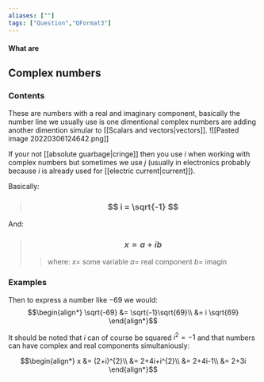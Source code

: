 ```yaml
---
aliases: [""]
tags: ["Question","QFormat3"]
---
```


#### What are
## Complex numbers
### Contents
These are numbers with a real and imaginary component, basically the number line we usually use is one dimentional complex numbers are adding another dimention simular to [[Scalars and vectors|vectors]].
![[Pasted image 20220306124642.png]]

If your not [[absolute guarbage|cringe]] then you use $i$ when working with complex numbers but sometimes we use $j$ (usually in electronics probably because $i$ is already used for [[electric current|current]]).

Basically:
> ### $$ i = \sqrt{-1} $$

And:
> ### $$ x = a + ib $$ 
>> where:
>> $x=$ some variable
>> $a=$ real component
>> $b=$ imagin

### Examples

Then to express a number like $-69$ we would:
$$\begin{align*}
\sqrt{-69} &= \sqrt{-1}\sqrt{69}\\
&= i \sqrt{69}
\end{align*}$$

It should be noted that $i$ can of course be squared $i^{2} = -1$ and that numbers can have complex and real components simultaniously:

$$\begin{align*}
x &= (2+i)^{2}\\
&= 2+4i+i^{2}\\
&= 2+4i-1\\
&= 2+3i
\end{align*}$$